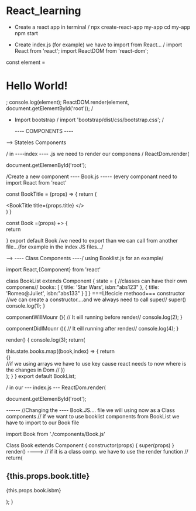 # React_learning

- Create a react app in terminal / 
  npx create-react-app my-app
  cd my-app
  npm start
  
- Create index.js (for example)
we have to import from React... 
/
import React from 'react';
import ReactDOM from 'react-dom';

const element = <h1> Hello World!</h1>;
console.log(element);
ReactDOM.render(element, document.getElementById('root'));
/
- Import bootstrap / import 'bootstrap/dist/css/bootstrap.css';  /




  ---- COMPONENTS ----
  
-->  Stateles Components

  / in ----index ---- .js we need to render our componens /
 ReactDom.render(
 <div> 
  <Book title="Avatar"/> 
 </div>

 document.getElemenById('root');

 /Create a new component ---- Book.js ----- (every componant need to import React from 'react'
 
 const BookTitle = (props) => {
  return (
     <div> 
       <BookTitle title={props.title} </>
     </div>
   )
 }
 
 const Book =(props) +> {     
  return <div>  </div>
 }
 export default Book  /we need to export than we can call from another file...(for example in the index JS files.../
 
 
 
 --> ----  Class Components  ----/ using Booklist.js for an example/
 
 import React,{Component} from 'react'
 
 class BookList extends Component {
 state =  { //classes can have their own componens//
  books: [
    {
      title: 'Star Wars',
      isbn:"abs123"
    },
     {
      title: 'Romeo@Juliet',
      isbn:"abs133"
    }
   ]
 }
 ===LIfecicle methood===
  constructor    //we can create a constructor....and we always need to call super//
  super()
  console.log(1);
  }
  
  componentWillMounr (){   // It eill running before render//
    console.log(2);
  }
  
   componentDidlMounr (){    // It eill running after render//
   console.log(4);
  }
  
  render() {
  console.log(3);
    return(
      <div> this.state.books.map((book,index) => {
        return <div key={index}> {<Book book={book} key={index}/>} </div> //if we using arrays we have to use key cause react needs to now where is the changes in Dom //
        })
      </div>
    );
  }
 }
 export default BookList;
 
/ in our  --- index.js ---
 ReactDom.render(
 <div>
  <BookList"/> 
 </div>

 document.getElemenById('root');
 
 ------ //Changing the ---- Book.JS.... file  we will using now as a Class components //
     if we want to use booklist components from BookList we have to import to our Book file 
     
 import Book from './components/Book.js'
 
 
 Class Book extends Component {
  constructor(props) {
    super(props)
  }
    render() ----> // if it is a class comp. we have to use the render function //
      return(
        <div>
           <h2>{this.props.book.title}</h2>
           <p>{this.props.book.isbm}</p>
        </div>
      );
    }
